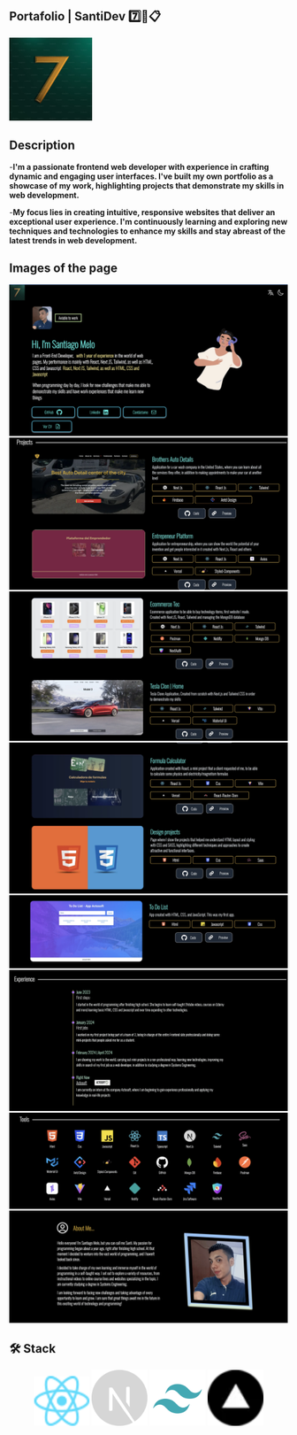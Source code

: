## Portafolio | SantiDev 7️⃣💼📋

<a href="https://portafolio-dev-santi.vercel.app/" target="_blank">
  <img width="150px" src="./public/favicon/android-chrome-192x192.png" alt="Logo"  />
</a>

## Description

<div aling="center">

-**I'm a passionate frontend web developer with experience in crafting dynamic and engaging user interfaces.
I've built my own portfolio as a showcase of my work, highlighting projects that demonstrate my skills in web development.**

-**My focus lies in creating intuitive, responsive websites that deliver an exceptional user experience.
I'm continuously learning and exploring new techniques and technologies to enhance my skills and stay abreast
of the latest trends in web development.**

</div>

## Images of the page

<div>
    <img src="/public/readme/photo-1.webp"/>
    <img src="/public/readme/photo-2.webp"/>
    <img src="/public/readme/photo-3.webp"/>
    <img src="/public/readme/photo-4.webp"/>
    <img src="/public/readme/photo-5.webp"/>
    <img src="/public/readme/photo-6.webp"/>
    <img src="/public/readme/photo-7.webp"/>
    <img src="/public/readme/photo-8.webp"/>
</div>

## 🛠️ Stack

<div align="center">
    <img width="20%" height="20%" src="/public/svg/React.svg"/>
    <img width="20%" height="20%" src="/public/svg/Next.svg"/>
    <img width="20%" height="20%" src="/public/svg/Tailwind.png"/>
    <img width="20%" height="20%" src="/public/svg/vercel.webp"/>
</div>
